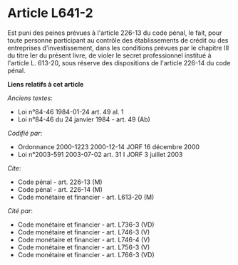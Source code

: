 # Article L641-2

Est puni des peines prévues à l'article 226-13 du code pénal, le fait, pour toute personne participant au contrôle des
établissements de crédit ou des entreprises d'investissement, dans les conditions prévues par le chapitre III du titre Ier du
présent livre, de violer le secret professionnel institué à l'article L. 613-20, sous réserve des dispositions de l'article
226-14 du code pénal.

**Liens relatifs à cet article**

_Anciens textes_:

  - Loi n°84-46 1984-01-24 art. 49 al. 1
  - Loi n°84-46 du 24 janvier 1984 - art. 49 (Ab)

_Codifié par_:

  - Ordonnance 2000-1223 2000-12-14 JORF 16 décembre 2000
  - Loi n°2003-591 2003-07-02 art. 31 I JORF 3 juillet 2003

_Cite_:

  - Code pénal - art. 226-13 (M)
  - Code pénal - art. 226-14 (M)
  - Code monétaire et financier - art. L613-20 (M)

_Cité par_:

  - Code monétaire et financier - art. L736-3 (VD)
  - Code monétaire et financier - art. L746-3 (V)
  - Code monétaire et financier - art. L746-4 (V)
  - Code monétaire et financier - art. L756-3 (V)
  - Code monétaire et financier - art. L766-3 (VD)
